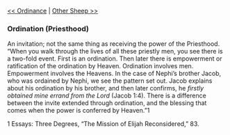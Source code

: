 [<< Ordinance](Ordinance.md)  |  [Other Sheep >>](Other%20Sheep.md)

### Ordination (Priesthood)
An invitation; not the same thing as receiving the power of the Priesthood. “When you walk through the lives of all these priestly men, you see there is a two-fold event. First is an ordination. Then later there is empowerment or ratification of the ordination by Heaven. Ordination involves men. Empowerment involves the Heavens. In the case of Nephi’s brother Jacob, who was ordained by Nephi, we see the pattern set out. Jacob explains about his ordination by his brother, and then later confirms, he *firstly obtained mine errand from the Lord* (Jacob 1:4). There is a difference between the invite extended through ordination, and the blessing that comes when the power is conferred by Heaven.”1



1 Essays: Three Degrees, “The Mission of Elijah Reconsidered,” 83.